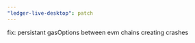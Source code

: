 ```yaml
---
"ledger-live-desktop": patch
---
```


fix: persistant gasOptions between evm chains creating crashes
